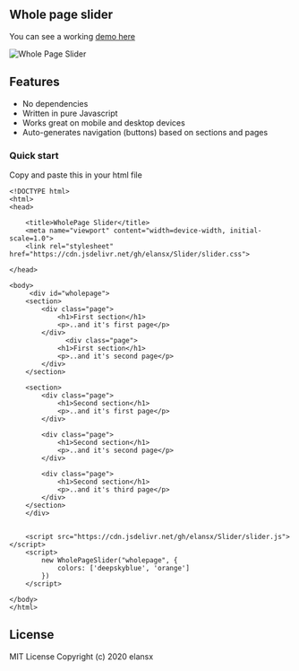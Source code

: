## Whole page slider

You can see a working [demo here](https://elansx.github.io/Wholepage-Slider/)

![Whole Page Slider](https://i.imgur.com/M6s4n7B.gif "Whole Page Slider")

## Features

* No dependencies
* Written in pure Javascript
* Works great on mobile and desktop devices
* Auto-generates navigation (buttons) based on sections and pages


### Quick start

Copy and paste this in your html file

```
<!DOCTYPE html>
<html>
<head>
    
    <title>WholePage Slider</title>
    <meta name="viewport" content="width=device-width, initial-scale=1.0">
    <link rel="stylesheet" href="https://cdn.jsdelivr.net/gh/elansx/Slider/slider.css">
    
</head>

<body>
     <div id="wholepage">
    <section>
        <div class="page">
            <h1>First section</h1>
            <p>..and it's first page</p>
        </div>  
              <div class="page">
            <h1>First section</h1>
            <p>..and it's second page</p>
        </div> 
    </section>

    <section>
        <div class="page">
            <h1>Second section</h1>
            <p>..and it's first page</p>
        </div>  

        <div class="page">
            <h1>Second section</h1>
            <p>..and it's second page</p>
        </div> 

        <div class="page">
            <h1>Second section</h1>
            <p>..and it's third page</p>
        </div>
    </section>
    </div>
    
 
    <script src="https://cdn.jsdelivr.net/gh/elansx/Slider/slider.js"></script>
    <script>
        new WholePageSlider("wholepage", {
            colors: ['deepskyblue', 'orange']
        })
    </script>

</body>
</html>
```
## License

MIT License Copyright (c) 2020 elansx
